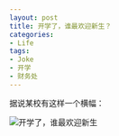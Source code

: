 ```yaml
---
layout: post
title: 开学了，谁最欢迎新生？
categories:
- Life
tags:
- Joke
- 开学
- 财务处
---
```


据说某校有这样一个横幅：

![开学了，谁最欢迎新生](https://i.imgur.com/y4owt.jpg)

